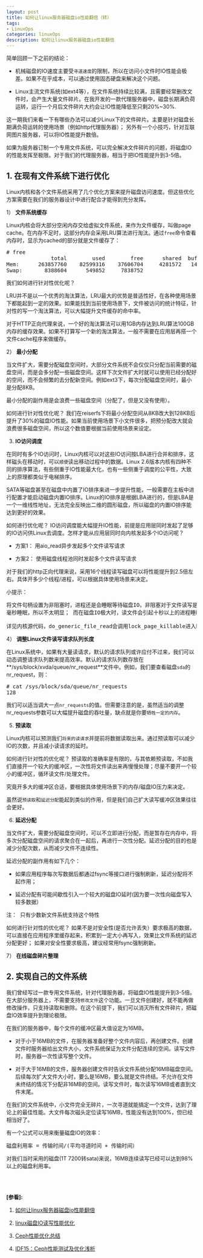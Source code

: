 ```yaml
---
layout: post
title: 如何让linux服务器磁盘io性能翻倍（转）
tags:
- LinuxOps
categories: linuxOps
description: 如何让linux服务器磁盘io性能翻倍
---
```



简单回顾一下之前的结论：

* 机械磁盘的IO速度主要受```寻道速度```的限制，所以在访问小文件时IO性能会极差。如果不在乎成本，可以通过使用固态硬盘来解决这个问题。

* Linux主流文件系统(如ext4等），在文件系统持续比较满，且需要经常删改文件时，会产生大量文件碎片。在我开发的一款代理服务器中，磁盘长期满负荷运转，运行一个月后文件碎片大约会让IO性能降低至只剩20%~30%.


这一期我们来看一下有哪些办法可以减少Linux下的文件碎片。主要是针对磁盘长期满负荷运转的使用场景（例如http代理服务器）； 另外有一个小技巧，针对互联网图片服务器，可以将IO性能提升数倍。


如果为服务器订制一个专用文件系统，可以完全解决文件碎片的问题，将磁盘IO的性能发挥至极限。对于我们的代理服务器，相当于把IO性能提升到3-5倍。

<!-- more -->

## 1. 在现有文件系统下进行优化
Linux内核和各个文件系统采用了几个优化方案来提升磁盘访问速度。但这些优化方案需要在我们的服务器设计中进行配合才能得到充分发挥。


1） **文件系统缓存**

Linux内核会将大部分空闲内存交给虚拟文件系统，来作为文件缓存，叫做page cache。在内存不足时，这部分内存会采用LRU算法进行淘汰。通过```free```命令查看内存时，显示为cached的部分就是文件缓存了：
<pre>
# free
              total        used        free      shared  buff/cache   available
Mem:      263857760    82599316    37606704     4281572   143651740   145906980
Swap:       8388604      549852     7838752
</pre>

我们如何进行针对性优化呢？

LRU并不是以一个优秀的淘汰算法，LRU最大的优势是普适性好，在各种使用场景下都能起到一定的效果。如果能找到当前使用场景下，文件被访问的统计特征，针对性的写一个淘汰算法，可以大幅提升文件缓存的命中率。

对于HTTP正向代理来说，一个好的淘汰算法可以用1GB内存达到LRU算法100GB内存的缓存效果。如果不打算写一个新的淘汰算法，一般不需要在应用层再搭一个文件cache程序来做缓存。

2） **最小分配**

当文件扩大，需要分配磁盘空间时，大部分文件系统不会仅仅只分配当前需要的磁盘空间，而是会多分配一些磁盘空间。这样下次文件扩大时就可以使用已经分配好的空间，而不会频繁的去分配新空间。例如ext3下，每次分配磁盘空间时，最小是分配8KB。

最小分配的副作用是会浪费一些磁盘空间（分配了，但是又没有使用）。

如何进行针对性优化呢？ 我们在reiserfs下将最小分配空间从8KB改大到128KB后提升了30%的磁盘IO性能。如果当前使用场景下小文件很多，把预分配改大就会浪费很多磁盘空间，所以这个数值要根据当前使用场景来设定。

3) **IO访问调度**

在同时有多个IO访问时，Linux内核可以对这些IO访问按LBA进行合并和排序，这样磁头在移动时，可以```顺便```读出移动过程中的数据。Linux 2.6版本内核有四种不同的排序算法，有些侧重于IO性能最大化，也有一些侧重于调度的公平性，大致上的原理都类似于电梯排序。

SATA等磁盘甚至在磁盘中内置了IO排序来进一步提升性能，一般需要在主板中进行配置才能启动磁盘内置IO排序。Linux的IO排序是根据LBA进行的，但是LBA是一个一维线性地址，无法完全反映出二维的圆形磁盘，所以磁盘的内置IO排序能达到更好的效果。


如何进行优化呢？ IO访问调度能大幅提升IO性能，前提是应用层同时发起了足够的IO访问供Linux去调度。怎样才能从应用层同时向内核发起多个IO访问呢？ 

* 方案1： 用aio_read异步发起多个文件读写请求

* 方案2： 使用磁盘线程池同时发起多个文件读写请求

对于我们的http正向代理来说，采用16个线程读写磁盘可以将性能提升到2.5倍左右。具体开多少个线程/进程，可以根据具体使用场景来决定。

小提示：
<pre>
将文件句柄设置为非阻塞时，进程还是会睡眠等待磁盘IO，非阻塞对于文件读写是不生效的。正常情况下，读文件只会引入十几
毫秒睡眠，所以不太明显； 而在磁盘IO极大时，读文件会引起十秒以上的进程睡眠。

详见内核源代码，do_generic_file_read会调用lock_page_killable进入睡眠，但是不会判断句柄的非阻塞标志
</pre>

4） **调整Linux文件读写请求队列长度**

在Linux系统中，如果有大量读请求，默认的请求队列或许应付不过来，我们可以动态调整请求队列数来提高效率。默认的请求队列数存放在**/sys/block/xvda/queue/nr_request**文件中。例如，我们要查看磁盘```sda```的nr_request，则：
<pre>
# cat /sys/block/sda/queue/nr_requests 
128
</pre>
我们可以适当调大一点```nr_requests```的值。但需要注意的是，虽然适当的调整nr_requests参数可以大幅提升磁盘的吞吐量，缺点就是你要```牺牲一定的内存```。

5) **预读取**

Linux内核可以预测我们```将来的读请求```并提前将数据读取出来。通过预读取可以减少IO的次数，并且减小读请求的延时。

如何进行针对性的优化呢？ 预读取的准确率是有限的，与其依赖预读取，不如我们直接开一个较大的缓冲区，一次性将文件读出来再慢慢处理；尽量不要开一个较小的缓冲区，循环读文件/处理文件。

究竟开多大的缓冲区合适，要根据具体使用场景下的内存/磁盘IO压力来决定。

虽然说```预读取```和```延迟分配```能起到类似的作用，但是我们自己扩大读写缓冲区效果往往会更好。

6) **延迟分配**

当文件扩大，需要分配磁盘空间时，可以不立即进行分配，而是暂存在内存中，将多次分配磁盘空间的请求聚合在一起后，再进行一次性分配。延迟分配的目的也是减少分配次数，从而减少文件不连续性。

延迟分配的副作用有如下几个：

* 如果应用程序每次写数据后都通过fsync等接口进行强制刷新，延迟分配将不起作用；

* 延迟分配有可能间歇性引入一个较大的磁盘IO延时(因为要一次性向磁盘写入较多数据）

<pre>
注： 只有少数新文件系统支持这个特性
</pre>

如何进行针对性的优化呢？ 如果不是对安全性(是否允许丢失）要求极高的数据，可以直接在应用程序里缓存起来，积累到一定大小再写入，效果比文件系统的延迟分配更好； 如果对安全性要求极高，建议经常用fsync强制刷新。

7） **在线磁盘碎片整理**


## 2. 实现自己的文件系统

我们曾经写过一款专用文件系统，针对代理服务器，将磁盘IO性能提升到3-5倍。在大部分服务器上，不需要支持```修改文件```这个功能。一旦文件创建好，就不能再做修改操作，只支持读取和删除。在这个前提下，我们可以消灭所有文件碎片，把磁盘IO效率提升到理论极限。

在我们的服务器中，每个文件的缓冲区最大值设定为16MB。

* 对于小于16MB的文件，在服务器准备好整个文件内容后，再创建文件。创建文件时服务器给出文件大小，文件系统保证为文件分配连续的空间。读写文件时，服务器一次性读写整个文件。

* 对于大于16MB的文件，服务器创建文件时告诉文件系统分配16MB磁盘空间。后续每次扩大文件大小时，要么是16MB，要么就是文件终结。不允许在文件未终结的情况下分配非16MB的空间。读写文件时，每次读写16MB或者直到文件末尾。


在我们的文件系统中，小文件完全无碎片，一次寻道就能搞定一个文件，达到了理论上的最佳性能。大文件每次磁头定位读写16MB，性能没有达到100%，但已经相当好了。

有一个公式可以用来衡量磁盘IO的效率：
<pre>
磁盘利用率 = 传输时间/(平均寻道时间 + 传输时间）
</pre>

对我们当时采用的磁盘(1T 7200转sata)来说，16MB连续读写已经可以达到98%以上的磁盘利用率。




<br />
<br />

**[参看]:**

1. [如何让linux服务器磁盘io性能翻倍](http://blog.chinaunix.net/uid-29873073-id-4549595.html)

2. [linux磁盘IO读写性能优化](https://www.cnblogs.com/felixzh/p/9037752.html)

3. [Ceph性能优化总结](https://blog.csdn.net/fuzhongfaya/article/details/80932766)

4. [IDF15：Ceph性能测试及优化浅析](http://blog.sina.com.cn/s/blog_69406f8d0102vhdo.html)

<br />
<br />
<br />


